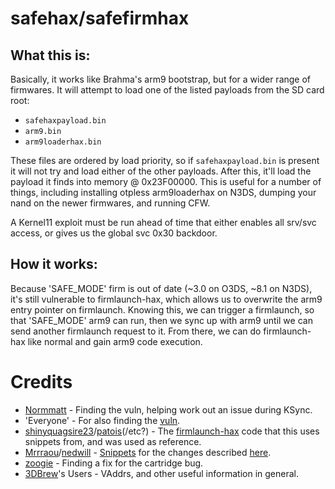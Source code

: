 # safehax/safefirmhax
## What this is:

Basically, it works like Brahma's arm9 bootstrap, but for a wider range of firmwares. It will attempt to load one of the listed payloads from the SD card root: 

 * `safehaxpayload.bin`
 * `arm9.bin`
 * `arm9loaderhax.bin`

These files are ordered by load priority, so if `safehaxpayload.bin` is present it will not try and load either of the other payloads. After this, it'll load the payload it finds into memory @ 0x23F00000. This is useful for a number of things, including installing otpless arm9loaderhax on N3DS, dumping your nand on the newer firmwares, and running CFW.

A Kernel11 exploit must be run ahead of time that either enables all srv/svc access, or gives us the global svc 0x30 backdoor.

## How it works:

Because 'SAFE_MODE' firm is out of date (~3.0 on O3DS, ~8.1 on N3DS), it's still vulnerable to firmlaunch-hax, which allows us to overwrite the arm9 entry pointer on firmlaunch. Knowing this, we can trigger a firmlaunch, so that 'SAFE_MODE' arm9 can run, then we sync up with arm9 until we can send another firmlaunch request to it. From there, we can do firmlaunch-hax like normal and gain arm9 code execution.

# Credits

 - [Normmatt](https://github.com/Normmatt) - Finding the vuln, helping work out an issue during KSync.
 - 'Everyone' - For also finding the [vuln](https://3dbrew.org/wiki/3DS_System_Flaws#Process9).
 - [shinyquagsire23](https://github.com/shinyquagsire23)/[patois](https://github.com/patois)(/etc?) - The [firmlaunch-hax](https://github.com/patois/Brahma) code that this uses snippets from, and was used as reference.
 - [Mrrraou](https://github.com/Mrrraou)/[nedwill](https://github.com/nedwill) - [Snippets](https://gist.github.com/Mrrraou/c74572c04d13c586d363bf64eba0d3a1) for the changes described [here](https://github.com/Mrrraou/waithax/releases).
 - [zoogie](https://gbatemp.net/members/zoogie.357147/) - Finding a fix for the cartridge bug.
 - [3DBrew](https://www.3dbrew.org/wiki/Main_Page)'s Users - VAddrs, and other useful information in general.
